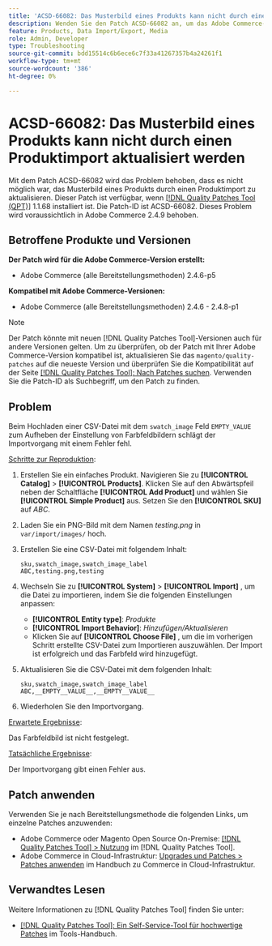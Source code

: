 ```yaml
---
title: 'ACSD-66082: Das Musterbild eines Produkts kann nicht durch einen Produktimport aktualisiert werden'
description: Wenden Sie den Patch ACSD-66082 an, um das Adobe Commerce-Problem zu beheben, bei dem das Hochladen einer CSV-Datei mit dem Feld swatch_image, das auf EMPTY_VALUE zum Aufheben der Einstellung von Farbfeldbildern eingestellt ist, dazu führt, dass der Importvorgang mit einem Fehler fehlschlägt.
feature: Products, Data Import/Export, Media
role: Admin, Developer
type: Troubleshooting
source-git-commit: bdd15514c6b6ece6c7f33a41267357b4a24261f1
workflow-type: tm+mt
source-wordcount: '386'
ht-degree: 0%

---
```



# ACSD-66082: Das Musterbild eines Produkts kann nicht durch einen Produktimport aktualisiert werden

Mit dem Patch ACSD-66082 wird das Problem behoben, dass es nicht möglich war, das Musterbild eines Produkts durch einen Produktimport zu aktualisieren. Dieser Patch ist verfügbar, wenn [[!DNL Quality Patches Tool (QPT)]](/help/tools/quality-patches-tool/quality-patches-tool-to-self-serve-quality-patches.md) 1.1.68 installiert ist. Die Patch-ID ist ACSD-66082. Dieses Problem wird voraussichtlich in Adobe Commerce 2.4.9 behoben.

## Betroffene Produkte und Versionen

**Der Patch wird für die Adobe Commerce-Version erstellt:**

* Adobe Commerce (alle Bereitstellungsmethoden) 2.4.6-p5

**Kompatibel mit Adobe Commerce-Versionen:**

* Adobe Commerce (alle Bereitstellungsmethoden) 2.4.6 - 2.4.8-p1

>[!NOTE]
>
>Der Patch könnte mit neuen [!DNL Quality Patches Tool]-Versionen auch für andere Versionen gelten. Um zu überprüfen, ob der Patch mit Ihrer Adobe Commerce-Version kompatibel ist, aktualisieren Sie das `magento/quality-patches` auf die neueste Version und überprüfen Sie die Kompatibilität auf der Seite [[!DNL Quality Patches Tool]: Nach Patches suchen](https://experienceleague.adobe.com/tools/commerce-quality-patches/index.html?lang=de). Verwenden Sie die Patch-ID als Suchbegriff, um den Patch zu finden.

## Problem

Beim Hochladen einer CSV-Datei mit dem `swatch_image` Feld `EMPTY_VALUE` zum Aufheben der Einstellung von Farbfeldbildern schlägt der Importvorgang mit einem Fehler fehl.

<u>Schritte zur Reproduktion</u>:

1. Erstellen Sie ein einfaches Produkt. Navigieren Sie zu **[!UICONTROL Catalog]** > **[!UICONTROL Products]**. Klicken Sie auf den Abwärtspfeil neben der Schaltfläche **[!UICONTROL Add Product]** und wählen Sie **[!UICONTROL Simple Product]** aus. Setzen Sie den **[!UICONTROL SKU]** auf *ABC*.
1. Laden Sie ein PNG-Bild mit dem Namen *testing.png* in `var/import/images/` hoch.
1. Erstellen Sie eine CSV-Datei mit folgendem Inhalt:

   ```
   sku,swatch_image,swatch_image_label
   ABC,testing.png,testing
   ```

1. Wechseln Sie zu **[!UICONTROL System]** > **[!UICONTROL Import]** , um die Datei zu importieren, indem Sie die folgenden Einstellungen anpassen:
   * **[!UICONTROL Entity type]**: *Produkte*
   * **[!UICONTROL Import Behavior]**: *Hinzufügen/Aktualisieren*
   * Klicken Sie auf **[!UICONTROL Choose File]** , um die im vorherigen Schritt erstellte CSV-Datei zum Importieren auszuwählen. Der Import ist erfolgreich und das Farbfeld wird hinzugefügt.
1. Aktualisieren Sie die CSV-Datei mit dem folgenden Inhalt:

   ```
   sku,swatch_image,swatch_image_label
   ABC,__EMPTY__VALUE__,__EMPTY__VALUE__
   ```

1. Wiederholen Sie den Importvorgang.

<u>Erwartete Ergebnisse</u>:

Das Farbfeldbild ist nicht festgelegt.

<u>Tatsächliche Ergebnisse</u>:

Der Importvorgang gibt einen Fehler aus.

## Patch anwenden

Verwenden Sie je nach Bereitstellungsmethode die folgenden Links, um einzelne Patches anzuwenden:

* Adobe Commerce oder Magento Open Source On-Premise: [[!DNL Quality Patches Tool] > Nutzung](/help/tools/quality-patches-tool/usage.md) im [!DNL Quality Patches Tool].
* Adobe Commerce in Cloud-Infrastruktur: [Upgrades und Patches > Patches anwenden](https://experienceleague.adobe.com/docs/commerce-cloud-service/user-guide/develop/upgrade/apply-patches.html?lang=de) im Handbuch zu Commerce in Cloud-Infrastruktur.

## Verwandtes Lesen

Weitere Informationen zu [!DNL Quality Patches Tool] finden Sie unter:

* [[!DNL Quality Patches Tool]: Ein Self-Service-Tool für hochwertige Patches](/help/tools/quality-patches-tool/quality-patches-tool-to-self-serve-quality-patches.md) im Tools-Handbuch.
